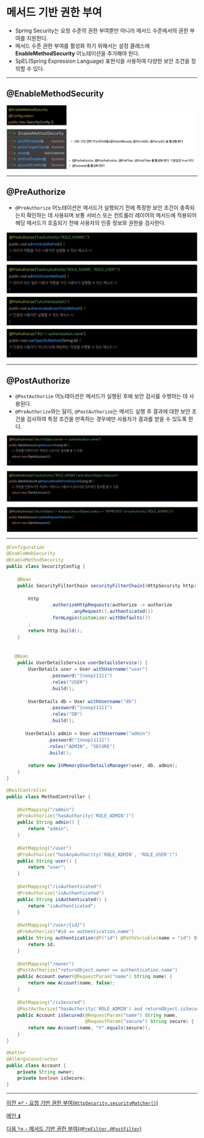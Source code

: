 # 메서드 기반 권한 부여

- Spring Security는 요청 수준의 권한 부여뿐만 아니라 메서드 수준에서의 권한 부여를 지원한다.
- 메서드 수준 권한 부여를 활성화 하기 위해서는 설정 클래스에 **EnableMethodSecurity** 어노테이션을 추가해야 한다.
- SpEL(Spring Expression Language) 표현식을 사용하여 다양한 보안 조건을 정의할 수 있다.

---

## @EnableMethodSecurity

![img_11.png](image/img_11.png)

---

## @PreAuthorize

- `@PreAuthorize` 어노테이션은 메서드가 실행되기 전에 특정한 보안 조건이 충족되는지 확인하는 데 사용되며 보통 서비스 또는 컨트롤러 레이어의 메서드에 적용되어 
    해당 메서드가 호출되기 전에 사용자의 인증 정보와 권한을 검사한다.

![img_12.png](image/img_12.png)

---

## @PostAuthorize

- `@PostAuthorize` 어노테이션은 메서드가 실행된 후에 보안 검사를 수행하는 데 사용된다.
- `@PreAuthorize`와는 달리, `@PostAuthorize`는 메서드 실행 후 결과에 대한 보안 조건을 검사하여 특정 조건을 만족하는 경우에만 사용자가 결과를 받을 수 있도록 한다.

![img_13.png](image/img_13.png)

---

```java
@Configuration
@EnableWebSecurity
@EnableMethodSecurity
public class SecurityConfig {

    @Bean
    public SecurityFilterChain securityFilterChain1(HttpSecurity http) throws Exception {

        http
                .authorizeHttpRequests(authorize -> authorize
                        .anyRequest().authenticated())
                .formLogin(Customizer.withDefaults())
        ;
        return http.build();
    }


   @Bean
    public UserDetailsService userDetailsService() {
        UserDetails user = User.withUsername("user")
                .password("{noop}1111")
                .roles("USER")
                .build();

        UserDetails db = User.withUsername("db")
                .password("{noop}1111")
                .roles("DB")
                .build();

       UserDetails admin = User.withUsername("admin")
               .password("{noop}1111")
               .roles("ADMIN", "SECURE")
               .build();

        return new InMemoryUserDetailsManager(user, db, admin);
    }
}
```
```java
@RestController
public class MethodController {

    @GetMapping("/admin")
    @PreAuthorize("hasAuthority('ROLE_ADMIN')")
    public String admin() {
        return "admin";
    }

    @GetMapping("/user")
    @PreAuthorize("hasAnyAuthority('ROLE_ADMIN', 'ROLE_USER')")
    public String user() {
        return "user";
    }

    @GetMapping("/isAuthenticated")
    @PreAuthorize("isAuthenticated")
    public String isAuthenticated() {
        return "isAuthenticated";
    }

    @GetMapping("/user/{id}")
    @PreAuthorize("#id == authentication.name")
    public String authentication(@P("id") @PathVariable(name = "id") String id) {
        return id;
    }

    @GetMapping("/owner")
    @PostAuthorize("returnObject.owner == authentication.name")
    public Account owner(@RequestParam("name") String name) {
        return new Account(name, false);
    }

    @GetMapping("/isSecured")
    @PostAuthorize("hasAuthority('ROLE_ADMIN') and returnObject.isSecure")
    public Account isSecured(@RequestParam("name") String name,
                             @RequestParam("secure") String secure) {
        return new Account(name, "Y".equals(secure));
    }
}
```
```java
@Getter
@AllArgsConstructor
public class Account {
    private String owner;
    private boolean isSecure;
}
```

---

[이전 ↩️ - 요청 기반 권한 부여(`HttpSecurity.securityMatcher()`)](https://github.com/genesis12345678/TIL/blob/main/Spring/security/security/AuthorizeProcess/security/securityMatcher.md)

[메인 ⏫](https://github.com/genesis12345678/TIL/blob/main/Spring/security/security/main.md)

[다음 ↪️ - 메서드 기반 권한 부여(`@PreFilter`, `@PostFilter`)](https://github.com/genesis12345678/TIL/blob/main/Spring/security/security/AuthorizeProcess/PreFIlter.md)